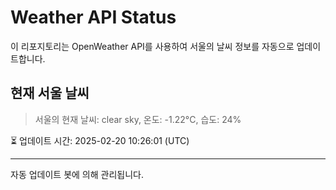 
# Weather API Status

이 리포지토리는 OpenWeather API를 사용하여 서울의 날씨 정보를 자동으로 업데이트합니다.

## 현재 서울 날씨
> 서울의 현재 날씨: clear sky, 온도: -1.22°C, 습도: 24%

⏳ 업데이트 시간: 2025-02-20 10:26:01 (UTC)

---
자동 업데이트 봇에 의해 관리됩니다.
